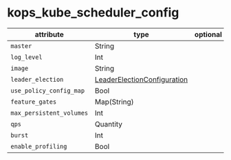 # kops_kube_scheduler_config

| attribute | type | optional | required | computed |
| --- | --- | --- | --- | --- |
| `master` | String |  | :white_check_mark: |  |
| `log_level` | Int |  | :white_check_mark: |  |
| `image` | String |  | :white_check_mark: |  |
| `leader_election` | [LeaderElectionConfiguration](./LeaderElectionConfiguration.generated.md) |  | :white_check_mark: |  |
| `use_policy_config_map` | Bool |  | :white_check_mark: |  |
| `feature_gates` | Map(String) |  | :white_check_mark: |  |
| `max_persistent_volumes` | Int |  | :white_check_mark: |  |
| `qps` | Quantity |  | :white_check_mark: |  |
| `burst` | Int |  | :white_check_mark: |  |
| `enable_profiling` | Bool |  | :white_check_mark: |  |
